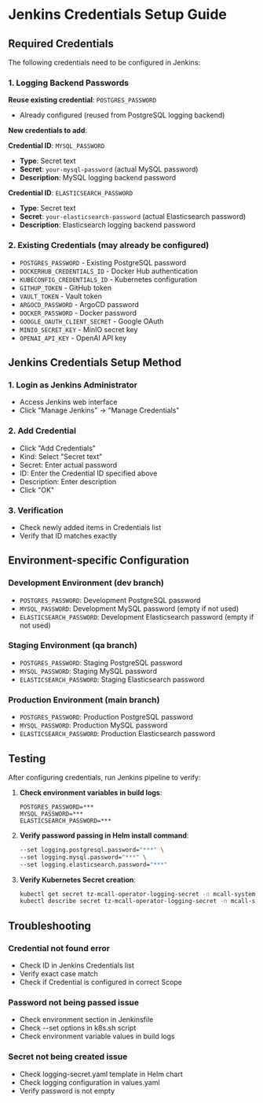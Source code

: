 # Jenkins Credentials Setup Guide

## Required Credentials

The following credentials need to be configured in Jenkins:

### 1. Logging Backend Passwords

**Reuse existing credential**: `POSTGRES_PASSWORD`
- Already configured (reused from PostgreSQL logging backend)

**New credentials to add**:

**Credential ID**: `MYSQL_PASSWORD`
- **Type**: Secret text
- **Secret**: `your-mysql-password` (actual MySQL password)
- **Description**: MySQL logging backend password

**Credential ID**: `ELASTICSEARCH_PASSWORD`
- **Type**: Secret text
- **Secret**: `your-elasticsearch-password` (actual Elasticsearch password)
- **Description**: Elasticsearch logging backend password

### 2. Existing Credentials (may already be configured)

- `POSTGRES_PASSWORD` - Existing PostgreSQL password
- `DOCKERHUB_CREDENTIALS_ID` - Docker Hub authentication
- `KUBECONFIG_CREDENTIALS_ID` - Kubernetes configuration
- `GITHUP_TOKEN` - GitHub token
- `VAULT_TOKEN` - Vault token
- `ARGOCD_PASSWORD` - ArgoCD password
- `DOCKER_PASSWORD` - Docker password
- `GOOGLE_OAUTH_CLIENT_SECRET` - Google OAuth
- `MINIO_SECRET_KEY` - MinIO secret key
- `OPENAI_API_KEY` - OpenAI API key

## Jenkins Credentials Setup Method

### 1. Login as Jenkins Administrator
- Access Jenkins web interface
- Click "Manage Jenkins" → "Manage Credentials"

### 2. Add Credential
- Click "Add Credentials"
- Kind: Select "Secret text"
- Secret: Enter actual password
- ID: Enter the Credential ID specified above
- Description: Enter description
- Click "OK"

### 3. Verification
- Check newly added items in Credentials list
- Verify that ID matches exactly

## Environment-specific Configuration

### Development Environment (dev branch)
- `POSTGRES_PASSWORD`: Development PostgreSQL password
- `MYSQL_PASSWORD`: Development MySQL password (empty if not used)
- `ELASTICSEARCH_PASSWORD`: Development Elasticsearch password (empty if not used)

### Staging Environment (qa branch)
- `POSTGRES_PASSWORD`: Staging PostgreSQL password
- `MYSQL_PASSWORD`: Staging MySQL password
- `ELASTICSEARCH_PASSWORD`: Staging Elasticsearch password

### Production Environment (main branch)
- `POSTGRES_PASSWORD`: Production PostgreSQL password
- `MYSQL_PASSWORD`: Production MySQL password
- `ELASTICSEARCH_PASSWORD`: Production Elasticsearch password

## Testing

After configuring credentials, run Jenkins pipeline to verify:

1. **Check environment variables in build logs**:
   ```
   POSTGRES_PASSWORD=***
   MYSQL_PASSWORD=***
   ELASTICSEARCH_PASSWORD=***
   ```

2. **Verify password passing in Helm install command**:
   ```bash
   --set logging.postgresql.password="***" \
   --set logging.mysql.password="***" \
   --set logging.elasticsearch.password="***"
   ```

3. **Verify Kubernetes Secret creation**:
   ```bash
   kubectl get secret tz-mcall-operator-logging-secret -n mcall-system
   kubectl describe secret tz-mcall-operator-logging-secret -n mcall-system
   ```

## Troubleshooting

### Credential not found error
- Check ID in Jenkins Credentials list
- Verify exact case match
- Check if Credential is configured in correct Scope

### Password not being passed issue
- Check environment section in Jenkinsfile
- Check --set options in k8s.sh script
- Check environment variable values in build logs

### Secret not being created issue
- Check logging-secret.yaml template in Helm chart
- Check logging configuration in values.yaml
- Verify password is not empty